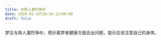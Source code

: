 ```yaml
---
title: 与熟人激烈争吵
date: 2020-02-15T20:54:12+08:00
draft: false
---
```


梦见与熟人激烈争吵，预示着梦者健康方面会出问题，提示应该注意自己的身体。
